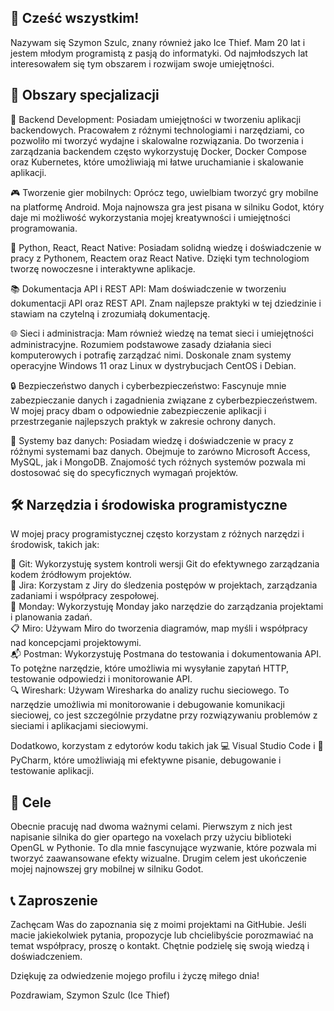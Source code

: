 ## 👋 Cześć wszystkim!

Nazywam się Szymon Szulc, znany również jako Ice Thief. Mam 20 lat i jestem młodym programistą z pasją do informatyki. Od najmłodszych lat interesowałem się tym obszarem i rozwijam swoje umiejętności.

## 🌟 Obszary specjalizacji

🚀 Backend Development: Posiadam umiejętności w tworzeniu aplikacji backendowych. Pracowałem z różnymi technologiami i narzędziami, co pozwoliło mi tworzyć wydajne i skalowalne rozwiązania. Do tworzenia i zarządzania backendem często wykorzystuję Docker, Docker Compose oraz Kubernetes, które umożliwiają mi łatwe uruchamianie i skalowanie aplikacji.

🎮 Tworzenie gier mobilnych: Oprócz tego, uwielbiam tworzyć gry mobilne na platformę Android. Moja najnowsza gra jest pisana w silniku Godot, który daje mi możliwość wykorzystania mojej kreatywności i umiejętności programowania.

🧩 Python, React, React Native: Posiadam solidną wiedzę i doświadczenie w pracy z Pythonem, Reactem oraz React Native. Dzięki tym technologiom tworzę nowoczesne i interaktywne aplikacje.

📚 Dokumentacja API i REST API: Mam doświadczenie w tworzeniu dokumentacji API oraz REST API. Znam najlepsze praktyki w tej dziedzinie i stawiam na czytelną i zrozumiałą dokumentację.

🌐 Sieci i administracja: Mam również wiedzę na temat sieci i umiejętności administracyjne. Rozumiem podstawowe zasady działania sieci komputerowych i potrafię zarządzać nimi. Doskonale znam systemy operacyjne Windows 11 oraz Linux w dystrybucjach CentOS i Debian.

🔒 Bezpieczeństwo danych i cyberbezpieczeństwo: Fascynuje mnie zabezpieczanie danych i zagadnienia związane z cyberbezpieczeństwem. W mojej pracy dbam o odpowiednie zabezpieczenie aplikacji i przestrzeganie najlepszych praktyk w zakresie ochrony danych.

💾 Systemy baz danych: Posiadam wiedzę i doświadczenie w pracy z różnymi systemami baz danych. Obejmuje to zarówno Microsoft Access, MySQL, jak i MongoDB. Znajomość tych różnych systemów pozwala mi dostosować się do specyficznych wymagań projektów.

## 🛠️ Narzędzia i środowiska programistyczne

W mojej pracy programistycznej często korzystam z różnych narzędzi i środowisk, takich jak:

🌱 Git: Wykorzystuję system kontroli wersji Git do efektywnego zarządzania kodem źródłowym projektów.<br>
📌 Jira: Korzystam z Jiry do śledzenia postępów w projektach, zarządzania zadaniami i współpracy zespołowej.<br>
📆 Monday: Wykorzystuję Monday jako narzędzie do zarządzania projektami i planowania zadań.<br>
📋 Miro: Używam Miro do tworzenia diagramów, map myśli i współpracy nad koncepcjami projektowymi.<br>
📬 Postman: Wykorzystuję Postmana do testowania i dokumentowania API. To potężne narzędzie, które umożliwia mi wysyłanie zapytań HTTP, testowanie odpowiedzi i monitorowanie API.<br>
🔍 Wireshark: Używam Wiresharka do analizy ruchu sieciowego. To narzędzie umożliwia mi monitorowanie i debugowanie komunikacji sieciowej, co jest szczególnie przydatne przy rozwiązywaniu problemów z sieciami i aplikacjami sieciowymi.<br>

Dodatkowo, korzystam z edytorów kodu takich jak 💻 Visual Studio Code i 🐍 PyCharm, które umożliwiają mi efektywne pisanie, debugowanie i testowanie aplikacji.<br>

## 🎯 Cele

Obecnie pracuję nad dwoma ważnymi celami. Pierwszym z nich jest napisanie silnika do gier opartego na voxelach przy użyciu biblioteki OpenGL w Pythonie. To dla mnie fascynujące wyzwanie, które pozwala mi tworzyć zaawansowane efekty wizualne. Drugim celem jest ukończenie mojej najnowszej gry mobilnej w silniku Godot.

## 📞 Zaproszenie

Zachęcam Was do zapoznania się z moimi projektami na GitHubie. Jeśli macie jakiekolwiek pytania, propozycje lub chcielibyście porozmawiać na temat współpracy, proszę o kontakt. Chętnie podzielę się swoją wiedzą i doświadczeniem.

Dziękuję za odwiedzenie mojego profilu i życzę miłego dnia!

Pozdrawiam,
Szymon Szulc (Ice Thief)
